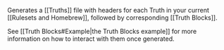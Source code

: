 Generates a [[Truths]] file with headers for each Truth in your current [[Rulesets and Homebrew]], followed by corresponding [[Truth Blocks]].

See [[Truth Blocks#Example|the Truth Blocks example]] for more information on how to interact with them once generated.
